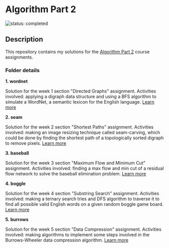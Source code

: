 # Algorithm Part 2

![status: completed](https://img.shields.io/badge/status-completed-green)

## Description
This repository contains my solutions for the [Algorithm Part 2](https://www.coursera.org/learn/algorithms-part2) course assignments.


### Folder details

**1. wordnet** 

Solution for the week 1 section "Directed Graphs" assignment. Activities involved: applying a digraph data structure and using a BFS algorithm to simulate a WordNet, a semantic lexicon for the English language. [Learn more](https://coursera.cs.princeton.edu/algs4/assignments/wordnet/specification.php)


**2. seam** 

Solution for the week 2 section "Shortest Paths" assignment. Activities involved: making an image resizing technique called seam-carving, which could be done by finding the shortest path of a topologically sorted digraph to remove pixels. [Learn more](https://coursera.cs.princeton.edu/algs4/assignments/seam/specification.php)


**3. baseball** 

Solution for the week 3 section  "Maximum Flow and Minimum Cut" assignment. Activities involved: finding a max flow and min cut of a residual flow network to solve the baseball elimination problem. [Learn more](https://coursera.cs.princeton.edu/algs4/assignments/baseball/specification.php)


**4. boggle** 

Solution for the week 4 section "Substring Search" assignment. Activities involved: making a ternary search tries and DFS algorithm to traverse it to find all possible valid English words on a given random boggle game board. [Learn more](https://coursera.cs.princeton.edu/algs4/assignments/boggle/specification.php)


**5. burrows** 

Solution for the week 5 section  "Data Compression" assignment. Activities involved: making algorithms to implement some steps involved in the Burrows-Wheeler data compression algorithm. [Learn more](https://coursera.cs.princeton.edu/algs4/assignments/burrows/specification.php)